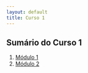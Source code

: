 ```yaml
---
layout: default
title: Curso 1
---
```

## Sumário do Curso 1
1. [Módulo 1](modulo1/index/)
2. [Módulo 2](modulo2/index/)